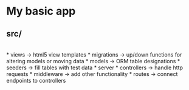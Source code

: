 # My basic app

## src/
<br>
* views -> html5 view templates
* migrations -> up/down functions for altering models or moving data
* models -> ORM table designations
* seeders -> fill tables with test data
* server
    * controllers -> handle http requests
    * middleware -> add other functionality
    * routes -> connect endpoints to controllers
